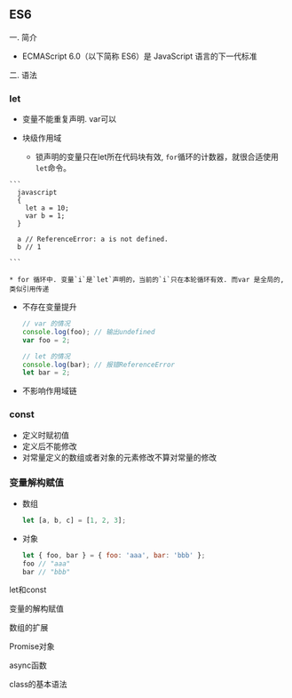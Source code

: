 ## ES6

一. 简介

* ECMAScript 6.0（以下简称 ES6）是 JavaScript 语言的下一代标准



二. 语法

### let

* 变量不能重复声明. var可以

* 块级作用域

    * 锁声明的变量只在let所在代码块有效, `for`循环的计数器，就很合适使用`let`命令。


````
```
  javascript
  {
    let a = 10;
    var b = 1;
  }

  a // ReferenceError: a is not defined.
  b // 1
  
```

* for 循环中. 变量`i`是`let`声明的，当前的`i`只在本轮循环有效. 而var 是全局的, 类似引用传递
````

* 不存在变量提升

    ```javascript
    // var 的情况
    console.log(foo); // 输出undefined
    var foo = 2;
    
    // let 的情况
    console.log(bar); // 报错ReferenceError
    let bar = 2;
    ```

* 不影响作用域链



### const

* 定义时赋初值
* 定义后不能修改
* 对常量定义的数组或者对象的元素修改不算对常量的修改





### 变量解构赋值

* 数组

  ```javascript
  let [a, b, c] = [1, 2, 3];
  ```

* 对象

  ```javascript
  let { foo, bar } = { foo: 'aaa', bar: 'bbb' };
  foo // "aaa"
  bar // "bbb"
  ```

let和const

变量的解构赋值

数组的扩展

Promise对象

async函数

class的基本语法
